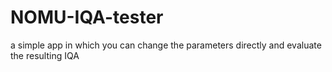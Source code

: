 # NOMU-IQA-tester
a simple app in which you can change the parameters directly and evaluate the resulting IQA
